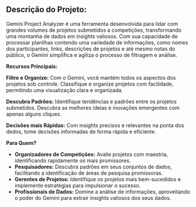 ## Descrição do Projeto:

Gemini Project Analyzer é uma ferramenta desenvolvida para lidar com grandes volumes de projetos submetidos a competições, transformando uma montanha de dados em insights valiosos. Com sua capacidade de processar planilhas contendo uma variedade de informações, como nomes dos participantes, links, descrições de projetos e até mesmo notas do público, o Gemini simplifica e agiliza o processo de filtragem e análise.

**Recursos Principais:**

**Filtre e Organize:** Com o Gemini, você mantém todos os aspectos dos projetos sob controle. Classifique e organize projetos com facilidade, permitindo uma visualização clara e organizada.

**Descubra Padrões:** Identifique tendências e padrões entre os projetos submetidos. Descubra as melhores ideias e inovações emergentes com apenas alguns cliques.

**Decisões mais Rápidas:** Com insights precisos e relevantes na ponta dos dedos, tome decisões informadas de forma rápida e eficiente.

**Para Quem?**

- **Organizadores de Competições:** Avalie projetos com maestria, identificando rapidamente os mais promissores.
- **Pesquisadores:** Descubra padrões em seus conjuntos de dados, facilitando a identificação de áreas de pesquisa promissoras.
- **Gerentes de Projetos:** Identifique os projetos mais bem-sucedidos e implemente estratégias para impulsionar o sucesso.
- **Profissionais de Dados:** Domine a análise de informações, aproveitando o poder do Gemini para extrair insights valiosos dos seus dados.
